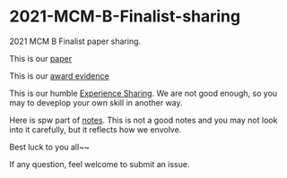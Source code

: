 # 2021-MCM-B-Finalist-sharing
2021 MCM B Finalist paper sharing.

This is our [paper](./2100059-paper.pdf)

This is our [award evidence](./2100059-award.pdf)

This is our humble [Experience Sharing](./2100059-Experience-Sharing.md). We are not good enough, so you may to deveplop your own skill in another way.

Here is spw part of [notes](./spw_part). This is not a good notes and you may not look into it carefully, but it reflects how we envolve.

Best luck to you all~~

If any question, feel welcome to submit an issue.

